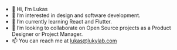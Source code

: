 - 👋 Hi, I’m Lukas
- 👀 I’m interested in design and software development.
- 🌱 I’m currently learning React and Flutter.
- 💞️ I’m looking to collaborate on Open Source projects as a Product Designer or Project Manager.
- 📫 You can reach me at lukas@lukylab.com

<!---
lukylab/lukylab is a ✨ special ✨ repository because its `README.md` (this file) appears on your GitHub profile.
You can click the Preview link to take a look at your changes.
--->
